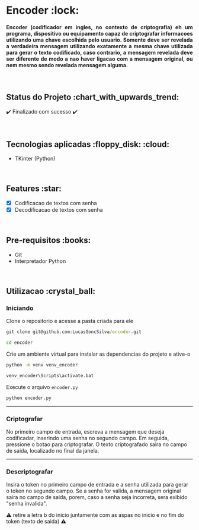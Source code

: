 <h1>Encoder :lock: </h1>

<h4 align='justify'>Encoder (codificador em ingles, no contexto de criptografia) eh um programa, dispositivo ou equipamento capaz de criptografar informacoes utilizando uma chave escolhida pelo usuario.
Somente deve ser revelada a verdadeira mensagem utilizando exatamente a mesma chave utilizada para gerar o texto codificado, caso contrario, a mensagem revelada deve ser diferente de modo a nao haver ligacao com a mensagem original, ou nem mesmo sendo revelada mensagem alguma.</h4>

<br>

<h2>Status do Projeto :chart_with_upwards_trend: </h2>

:heavy_check_mark: Finalizado com sucesso :heavy_check_mark:

<!-- :construction: Em andamento :construction: -->

<!-- :link: Confira [aqui](website). :link: -->

<br>

<h2>Tecnologias aplicadas :floppy_disk: :cloud: </h2>

<ul>
<li>TKinter (Python)</li>
</ul>

<br>

<h2>Features :star: </h2>

- [x] Codificacao de textos com senha
- [x] Decodificacao de textos com senha

<br>

<h2>Pre-requisitos :books: </h2>

<!-- Nenhuma ferramenta de pre-requisito necessaria. -->

<ul>
<li>Git</li>
<li>Interpretador Python</li>
</ul>

<br>

<h2>Utilizacao :crystal_ball: </h2>

<h3>Iniciando</h3>

Clone o repositorio e acesse a pasta criada para ele
```cmd
git clone git@github.com:LucasGoncSilva/encoder.git

cd encoder
```

Crie um ambiente virtual para instalar as dependencias do projeto e ative-o
```cmd
python -m venv venv_encoder

venv_encoder\Scripts\activate.bat
```

Execute o arquivo `encoder.py`
```cmd
python encoder.py
```


---

<h3>Criptografar</h3>

No primeiro campo de entrada, escreva a mensagem que deseja codificadar, inserindo uma senha no segundo campo. Em seguida, pressione o botao para criptografar. O texto criptografado saira no campo de saida, localizado no final da janela.


---

<h3>Descriptografar</h3>

Insira o token no primeiro campo de entrada e a senha utilizada para gerar o token no segundo campo. Se a senha for valida, a mensagem original saira no campo de saida, porem, caso a senha seja incorreta, sera exibido "senha invalida".

:warning: retire a letra b do inicio juntamente com as aspas no inicio e no fim do token (texto de saida) :warning: